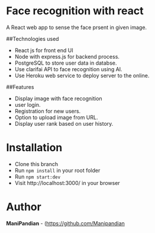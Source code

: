 # Face recognition with react

A React web app to sense the face prsent in given image.

##Technologies used
- React js for front end UI
- Node with express.js for backend process.
- PostgreSQL to store user data in databse.
- Use clarifai API to face recognition using AI.
- Use Heroku web service to deploy server to the online.


##Features
- Display image with face recognition
- user login.
- Registration for new users.
- Option to upload image from URL.
- Display user rank based on user history.


# Installation

- Clone this branch
- Run `npm install` in your root folder
- Run `npm start:dev`
- Visit http://localhost:3000/ in your browser

# Author

**ManiPandian** - (https://github.com/Manipandian

